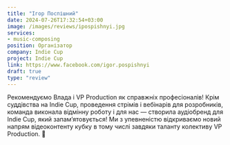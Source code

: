 ```yaml
---
title: "Ігор Поспішний"
date: 2024-07-26T17:32:54+03:00
image: /images/reviews/ipospishnyi.jpg
services:
- music-composing
position: Організатор
company: Indie Cup
project: Indie Cup
link: https://www.facebook.com/igor.pospishnyi
draft: true
type: "review"
---
```


Рекомендуємо Влада і VP Production як справжніх професіоналів! Крім суддівства на Indie Cup, проведення стрімів і вебінарів для розробників, команда виконала відмінну роботу і для нас — створила аудіобренд для Indie Cup, який запам’ятовується! Ми з упевненістю відкриваємо новий напрям відеоконтенту кубку в тому числі завдяки таланту колективу VP Production. 💜